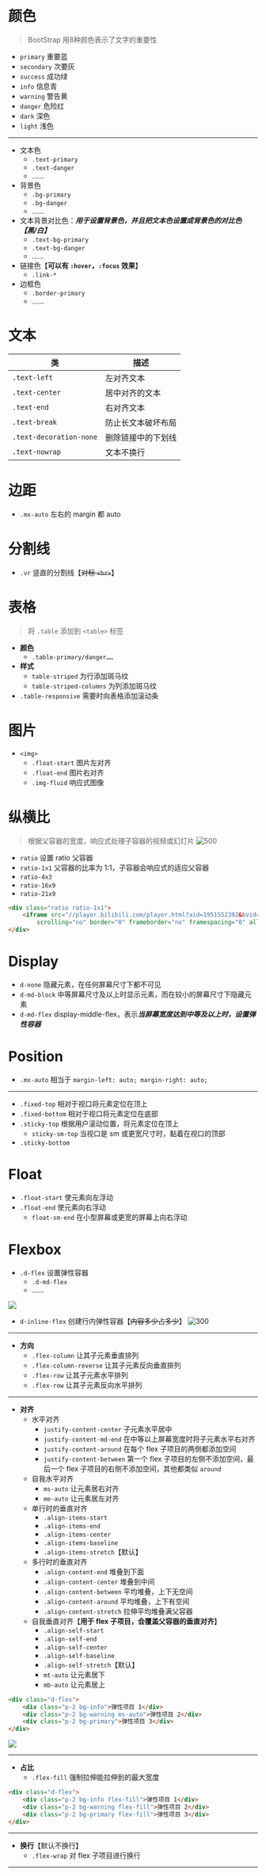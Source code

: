 # 颜色
>BootStrap 用8种颜色表示了文字的重要性

- `primary` 重要蓝
- `secondary` 次要灰
- `success` 成功绿
- `info` 信息青
- `warning` 警告黄
- `danger` 危险红
- `dark` 深色
- `light` 浅色

---
- 文本色
	- `.text-primary`
	- `.text-danger`
	- ……
- 背景色
	- `.bg-primary`
	- `.bg-danger`
	- ……
- 文本背景对比色：***用于设置背景色，并且把文本色设置成背景色的对比色【黑/白】***
	- `.text-bg-primary`
	- `.text-bg-danger`
	- ……
- 链接色【**可以有 `:hover`，`:focus` 效果**】
	- `.link-*`
- 边框色
	- `.border-primary`
	- ……

# 文本
| 类                       | 描述        |
| ----------------------- | --------- |
| `.text-left`            | 左对齐文本     |
| `.text-center`          | 居中对齐的文本   |
| `.text-end`             | 右对齐文本     |
| `.text-break`           | 防止长文本破坏布局 |
| `.text-decoration-none` | 删除链接中的下划线 |
| `.text-nowrap`          | 文本不换行     |

# 边距
- `.mx-auto` 左右的 margin 都 auto


# 分割线
- `.vr` 竖直的分割线【~~对标 `<hr>`~~】

# 表格
>将 `.table` 添加到 `<table>` 标签

- **颜色**
	- `.table-primary/danger……`
- **样式**
	- `table-striped` 为行添加斑马纹
	- `table-striped-columns` 为列添加斑马纹
- `.table-responsive` 需要时向表格添加滚动条

# 图片
- `<img>`
	- `.float-start` 图片左对齐
	- `.float-end` 图片右对齐
	- `.img-fluid` 响应式图像

# 纵横比
>根据父容器的宽度，响应式处理子容器的视频或幻灯片
>![500](https://obsidian-1307744200.cos.ap-guangzhou.myqcloud.com/%E5%9B%BE%E7%89%87/202403161650391.png)

- `ratio` 设置 ratio 父容器
- `ratio-1x1` 父容器的比率为 1:1，子容器会响应式的适应父容器
- `ratio-4x3`
- `ratio-16x9`
- `ratio-21x9`

```html
<div class="ratio ratio-1x1">
	<iframe src="//player.bilibili.com/player.html?aid=1951552392&bvid=BV12C411a7eV&cid=1468271866&p=1"
		scrolling="no" border="0" frameborder="no" framespacing="0" allowfullscreen="true"> </iframe>
</div>
```

# Display
- `d-none` 隐藏元素，在任何屏幕尺寸下都不可见
- `d-md-block` 中等屏幕尺寸及以上时显示元素，而在较小的屏幕尺寸下隐藏元素
- `d-md-flex` display-middle-flex，表示***当屏幕宽度达到中等及以上时，设置弹性容器***

# Position
- `.mx-auto` 相当于 `margin-left: auto; margin-right: auto;`
---
- `.fixed-top` 相对于视口将元素定位在顶上
- `.fixed-bottom` 相对于视口将元素定位在底部
- `.sticky-top` 根据用户滚动位置，将元素定位在顶上
	- `sticky-sm-top` 当视口是 sm 或更宽尺寸时，黏着在视口的顶部
- `.sticky-bottom`

# Float
- `.float-start` 使元素向左浮动
- `.float-end` 使元素向右浮动
	- `float-sm-end` 在小型屏幕或更宽的屏幕上向右浮动

# Flexbox
- `.d-flex` 设置弹性容器
	- `.d-md-flex`
	- ……

![](https://obsidian-1307744200.cos.ap-guangzhou.myqcloud.com/%E5%9B%BE%E7%89%87/202403162112918.png)
- `d-inline-flex` 创建行内弹性容器【~~内容多少占多少~~】
![300](https://obsidian-1307744200.cos.ap-guangzhou.myqcloud.com/%E5%9B%BE%E7%89%87/202403162112488.png)
---

- **方向**
	- `.flex-column` 让其子元素垂直排列
	- `.flex-column-reverse` 让其子元素反向垂直排列
	- `.flex-row` 让其子元素水平排列
	- `.flex-row` 让其子元素反向水平排列

---

- **对齐**
	- 水平对齐
		- `justify-content-center` 子元素水平居中
		- `justify-content-md-end` 在中等以上屏幕宽度时将子元素水平右对齐
		- `justify-content-around` 在每个 flex 子项目的两侧都添加空间
		- `justify-content-between` 第一个 flex 子项目的左侧不添加空间，最后一个 flex 子项目的右侧不添加空间，其他都类似 `around`
	- 自我水平对齐
		- `ms-auto` 让元素居右对齐
		- `me-auto` 让元素居左对齐
	- 单行时的垂直对齐
		- `.align-items-start`
		- `.align-items-end`
		- `.align-items-center`
		- `.align-items-baseline`
		- `.align-items-stretch`【默认】
	- 多行时的垂直对齐
		- `.align-content-end` 堆叠到下面
		- `.align-content-center` 堆叠到中间
		- `.align-content-between` 平均堆叠，上下无空间
		- `.align-content-around` 平均堆叠，上下有空间
		- `.align-content-stretch` 拉伸平均堆叠满父容器
	- 自我垂直对齐【**用于 flex 子项目，会覆盖父容器的垂直对齐**】
		- `.align-self-start`
		- `.align-self-end`
		- `.align-self-center`
		- `.align-self-baseline`
		- `.align-self-stretch`【默认】
		- `mt-auto` 让元素居下
		- `mb-auto` 让元素居上

```html
<div class="d-flex">
	<div class="p-2 bg-info">弹性项目 1</div>
	<div class="p-2 bg-warning ms-auto">弹性项目 2</div>
	<div class="p-2 bg-primary">弹性项目 3</div>
</div>
```
![](https://obsidian-1307744200.cos.ap-guangzhou.myqcloud.com/%E5%9B%BE%E7%89%87/202403162149327.png)

---

- **占比**
	- `.flex-fill` 强制拉伸能拉伸到的最大宽度

```html
<div class="d-flex">
	<div class="p-2 bg-info flex-fill">弹性项目 1</div>
	<div class="p-2 bg-warning flex-fill">弹性项目 2</div>
	<div class="p-2 bg-primary flex-fill">弹性项目 3</div>
</div>
```

---

- **换行**【默认不换行】
	- `.flex-wrap` 对 flex 子项目进行换行

---


